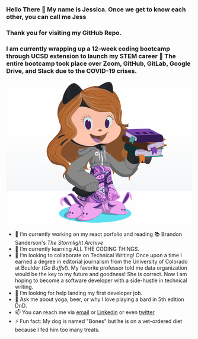 ### Hello There 👋 My name is Jessica. Once we get to know each other, you can call me Jess 

### Thank you for visiting my GitHub Repo. 
### I am currently wrapping up a 12-week coding bootcamp through UCSD extension to launch my STEM career :rocket: The entire bootcamp took place over Zoom, GitHub, GitLab, Google Drive, and Slack due to the COVID-19 crises. 

![OctoJess Gif](https://github.com/jessicablank/jessicablank/blob/master/assets/OctoJess.gif)


* 🔭 I’m currently working on my react porfolio and reading :books: Brandon Sanderson's _The Stormlight Archive_
* 🌱 I’m currently learning ALL THE CODING THINGS.
* 👯 I’m looking to collaborate on Technical Writing! Once upon a time I earned a degree in editorial journalism from the University of Colorado at Boulder (_Go Buffs!_). My favorite professor told me data organization would be the key to my future and goodness! She is correct. Now I am hoping to become a software developer with a side-hustle in technical writing. 
* 🤔 I’m looking for help landing my first developer job. 
* 💬 Ask me about yoga, beer, or why I love playing a bard in 5th edition DnD.
* 📫 You can reach me via [email](jessicablankemeier@gmail.com) or [Linkedin](https://www.linkedin.com/in/jessicablankemeier/) or even [twitter](https://twitter.com/JessBlankemeier)
* ⚡ Fun fact: My dog is named "Bones" but he is on a vet-ordered diet because I fed him too many treats. 
